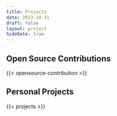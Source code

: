 ```yaml
---
title: Projects
date: 2023-10-31
draft: false
layout: project
hideDate: true
---
```


## Open Source Contributions

{{< opensource-contribution >}}

## Personal Projects

{{< projects >}}
